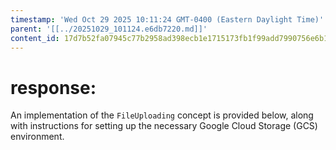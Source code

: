 ```yaml
---
timestamp: 'Wed Oct 29 2025 10:11:24 GMT-0400 (Eastern Daylight Time)'
parent: '[[../20251029_101124.e6db7220.md]]'
content_id: 17d7b52fa07945c77b2958ad398ecb1e1715173fb1f99add7990756e6b1d53b6
---
```


# response:

An implementation of the `FileUploading` concept is provided below, along with instructions for setting up the necessary Google Cloud Storage (GCS) environment.
